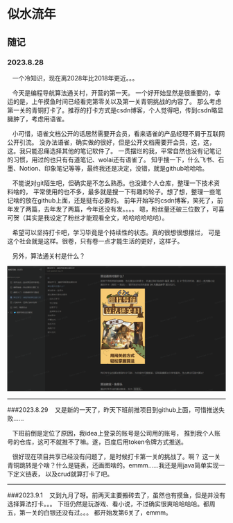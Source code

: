 # 似水流年
## 随记
### 2023.8.28
&nbsp;&nbsp;&nbsp;一个冷知识，现在离2028年比2018年更近。。。
<br>

&nbsp;&nbsp;&nbsp;今天是编程导航算法通关村，开营的第一天。
一个好开始显然是很重要的，幸运的是，上午摸鱼时间已经看完第零关以及第一关青铜挑战的内容了。
那么考虑第一关的青铜打卡了。推荐的打卡方式是csdn博客，个人觉得吧，传到csdn略显臃肿了，考虑用语雀。
<br>

&nbsp;&nbsp;&nbsp;小可惜，语雀文档公开的话居然需要开会员，看来语雀的产品经理不屑于互联网公开引流。
没办法语雀，确实做的很好，但是公开文档需要开会员，这，这，这。我只能忍痛选择其他的笔记软件了。
一贯摆烂的我，平常自然也没有记笔记的习惯，用过的也只有有道笔记、wolai还有语雀了。
知乎搜一下，什么飞书、石墨、Notion、印象笔记等等，最终我还是决定，没错，就是github哈哈哈。

&nbsp;&nbsp;&nbsp;不能说对git陌生吧，但确实是不怎么熟悉。也没建个人仓库，整理一下技术资料啥的，
平常使用的也不多，最多就是搜一下有趣的轮子。想了想，整理一些笔记啥的放在github上面，还是挺有必要的。
前年开始写的csdn博客，笑死了，前年发了两篇，去年发了两篇，今年还没有发。。。。
嗯，粉丝量还破三位数了，可喜可贺（其实是我设定了粉丝才能观看全文，哈哈哈哈哈哈）。

&nbsp;&nbsp;&nbsp;希望可以坚持打卡吧，学习毕竟是个持续性的状态。真的很想很想摆烂，
可是这个社会就是这样。很卷，只有卷一点才能生活的更好，这样子。

&nbsp;&nbsp;&nbsp;另外，算法通关村是什么？

![img_1.png](img_1.png)

***
###2023.8.29
&nbsp;&nbsp;&nbsp;又是新的一天了，昨天下班前推项目到github上面，可惜推送失败......
<br>

&nbsp;&nbsp;&nbsp;下班前倒是定位了原因，我idea上登录的账号是公司用的账号，
推到我个人账号的仓库，这可不就推不了嘛。遂，百度后用token令牌方式推送。

&nbsp;&nbsp;&nbsp;很好现在项目共享已经没有问题了，是时候打卡第一关的挑战了。啊？
这一关青铜跳转是个啥？什么是链表，还画图啥的。emmm......我还是用java简单实现一下定义链表，
以及crud就算打卡了吧。
***
###2023.9.1
&nbsp;&nbsp;&nbsp;又到九月了呀。前两天主要搬砖去了，虽然也有摸鱼，但是并没有选择算法打卡。。。
下班仍然是玩游戏、看小说，不过确实很爽哈哈哈哈。都周五，第一关的白银还没有过。。。
都开始发第6关了，emmm。
